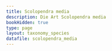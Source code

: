 ```yaml
---
title: Scolopendra media
description: Die Art Scolopendra media
bookHidden: true
type: page
layout: taxonomy_species
datafile: scolopendra_media
---
```


